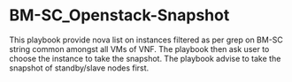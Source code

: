 # BM-SC_Openstack-Snapshot
This playbook provide nova list on instances filtered as per grep on BM-SC string common amongst all VMs of VNF. The playbook then ask user to choose the instance to take the snapshot. The playbook advise to take the snapshot of standby/slave nodes first.


